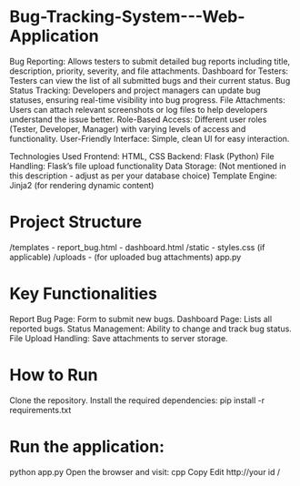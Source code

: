 # Bug-Tracking-System---Web-Application


Bug Reporting: Allows testers to submit detailed bug reports including title, description, priority, severity, and file attachments.
Dashboard for Testers: Testers can view the list of all submitted bugs and their current status.
Bug Status Tracking: Developers and project managers can update bug statuses, ensuring real-time visibility into bug progress.
File Attachments: Users can attach relevant screenshots or log files to help developers understand the issue better.
Role-Based Access: Different user roles (Tester, Developer, Manager) with varying levels of access and functionality.
User-Friendly Interface: Simple, clean UI for easy interaction.

Technologies Used
Frontend: HTML, CSS
Backend: Flask (Python)
File Handling: Flask’s file upload functionality
Data Storage: (Not mentioned in this description - adjust as per your database choice)
Template Engine: Jinja2 (for rendering dynamic content)

# Project Structure
/templates
    - report_bug.html
    - dashboard.html
/static
    - styles.css (if applicable)
/uploads
    - (for uploaded bug attachments)
app.py

# Key Functionalities
Report Bug Page: Form to submit new bugs.
Dashboard Page: Lists all reported bugs.
Status Management: Ability to change and track bug status.
File Upload Handling: Save attachments to server storage.

# How to Run
Clone the repository.
Install the required dependencies:
pip install -r requirements.txt
# Run the application:
python app.py
Open the browser and visit:
cpp
Copy
Edit
http://your id /
